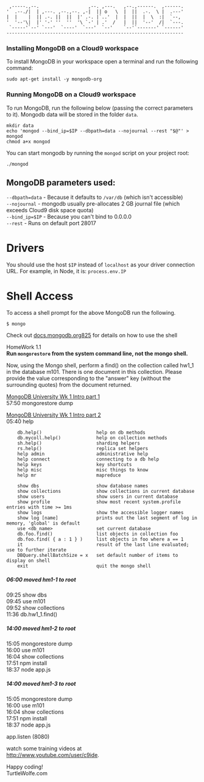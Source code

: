 
     ,-----.,--.                  ,--. ,---.   ,--.,------.  ,------.
    '  .--./|  | ,---. ,--.,--. ,-|  || o   \  |  ||  .-.  \ |  .---'
    |  |    |  || .-. ||  ||  |' .-. |`..'  |  |  ||  |  \  :|  `--, 
    '  '--'\|  |' '-' ''  ''  '\ `-' | .'  /   |  ||  '--'  /|  `---.
     `-----'`--' `---'  `----'  `---'  `--'    `--'`-------' `------'
    ----------------------------------------------------------------- 
 
<h3>Installing MongoDB on a Cloud9 workspace</h3>

<p>To install MongoDB in your workspace open a terminal and run the following command:</p>

<p></p><pre><code class="hljs cs">sudo apt-<span class="hljs-keyword">get</span> install -y mongodb-org</code></pre>

<h3>Running MongoDB on a Cloud9 workspace</h3>

<p>To run MongoDB, run the following below (passing the correct parameters to it). Mongodb data will be stored in the folder <code>data</code>.</p>

<p></p><pre><code class="hljs ruby">mkdir data
echo <span class="hljs-string">'mongod --bind_ip=$IP --dbpath=data --nojournal --rest "$@"'</span> &gt; mongod
chmod a+x mongod</code></pre>

<p>You can start mongodb by running the <code>mongod</code> script on your project root:</p>

<p></p><pre><code class="hljs ruby">./mongod</code></pre>

<h2>MongoDB parameters used:</h2>

<p><code>--dbpath=data</code> - Because it defaults to <code>/var/db</code> (which isn't accessible)<br><code>--nojournal</code> - mongodb usually pre-allocates 2 GB journal file  
(which exceeds Cloud9 disk space quota)<br><code>--bind_ip=$IP</code> - Because you can't bind to 0.0.0.0<br><code>--rest</code> - Runs on default port 28017</p>

<h1>Drivers</h1>

<p>You should use the host <code>$IP</code> instead of <code>localhost</code> as your driver connection URL. For example, in Node, it is: <code>process.env.IP</code></p>

<h1>Shell Access</h1>

<p>To access a shell prompt for the above MongoDB run the following.</p>

<p></p><pre><code class="hljs ruby">$ mongo</code></pre>

<p>Check out <a href="http://docs.mongodb.org/manual/reference/mongo-shell/" rel="nofollow">docs.mongodb.org<span class="badge badge-notification clicks" title="825 clicks">825</span></a> for details on how to use the shell</p></div>

HomeWork 1.1  
__Run `mongorestore` from the system command line, not the mongo shell.__  

Now, using the Mongo shell, perform a find() on the collection called hw1_1 in the database m101. There is one document in this collection. Please provide the value corresponding to the "answer" key (without the surrounding quotes) from the document returned.

[MongoDB University Wk 1 Intro part 1](https://www.twitch.tv/videos/217252887 "1 hour")  
57:50     mongorestore dump  

[MongoDB University Wk 1 Intro part 2](https://www.twitch.tv/videos/217255411 "hour and a half")  
05:40     help  

        db.help()                    help on db methods
        db.mycoll.help()             help on collection methods
        sh.help()                    sharding helpers
        rs.help()                    replica set helpers
        help admin                   administrative help
        help connect                 connecting to a db help
        help keys                    key shortcuts
        help misc                    misc things to know
        help mr                      mapreduce

        show dbs                     show database names
        show collections             show collections in current database
        show users                   show users in current database
        show profile                 show most recent system.profile entries with time >= 1ms
        show logs                    show the accessible logger names
        show log [name]              prints out the last segment of log in memory, 'global' is default
        use <db_name>                set current database
        db.foo.find()                list objects in collection foo
        db.foo.find( { a : 1 } )     list objects in foo where a == 1
        it                           result of the last line evaluated; use to further iterate
        DBQuery.shellBatchSize = x   set default number of items to display on shell
        exit                         quit the mongo shell


#####     06:00     moved hm1-1 to root 
09:25     show dbs  
09:45     use m101  
09:52     show collections  
11:36     db.hw1_1.find()

#####     14:00     moved hm1-2 to root  
15:05     mongorestore dump  
16:00     use m101  
16:04     show collections  
17:51     npm install  
18:37     node app.js  

#####     14:00     moved hm1-3 to root  
15:05     mongorestore dump  
16:00     use m101  
16:04     show collections  
17:51     npm install  
18:37     node app.js  

app.listen (8080)

watch some training videos at  
http://www.youtube.com/user/c9ide.  

Happy coding!  
TurtleWolfe.com
